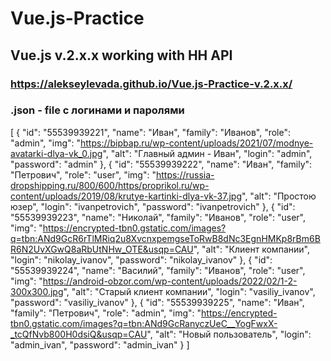 # Vue.js-Practice
## Vue.js v.2.x.x  working with HH API
### https://alekseylevada.github.io/Vue.js-Practice-v.2.x.x/


### .json - file  с логинами и паролями

[
    {
        "id": "55539939221",
        "name": "Иван",
        "family": "Иванов",
        "role": "admin",
        "img": "https://bipbap.ru/wp-content/uploads/2021/07/modnye-avatarki-dlya-vk_0.jpg",
        "alt": "Главный админ - Иван",
        "login": "admin",
        "password": "admin"
    },
    {
        "id": "55539939222",
        "name": "Иван",
        "family": "Петрович",
        "role": "user",
        "img": "https://russia-dropshipping.ru/800/600/https/proprikol.ru/wp-content/uploads/2019/08/krutye-kartinki-dlya-vk-37.jpg",
        "alt": "Простою юзер",
        "login": "ivanpetrovich",
        "password": "ivanpetrovich"
    },
    {
        "id": "55539939223",
        "name": "Николай",
        "family": "Иванов",
        "role": "user",
        "img": "https://encrypted-tbn0.gstatic.com/images?q=tbn:ANd9GcR6rTlMRiq2u8XvcnxpemgseToRwB8dNc3EgnHMKp8rBm6BR6N2UvXGwQ8aRbUtNHw_OTE&usqp=CAU",
        "alt": "Клиент компании",
        "login": "nikolay_ivanov",
        "password": "nikolay_ivanov"
    },
    {
        "id": "55539939224",
        "name": "Василий",
        "family": "Иванов",
        "role": "user",
        "img": "https://android-obzor.com/wp-content/uploads/2022/02/1-2-300x300.jpg",
        "alt": "Старый клиент компании",
        "login": "vasiliy_ivanov",
        "password": "vasiliy_ivanov"
    },
    {
        "id": "55539939225",
        "name": "Иван",
        "family": "Петрович",
        "role": "admin",
        "img": "https://encrypted-tbn0.gstatic.com/images?q=tbn:ANd9GcRanyczUeC__YogFwxX-_tcQfNvb800H0dsiQ&usqp=CAU",
        "alt": "Новый пользователь",
        "login": "admin_ivan",
        "password": "admin_ivan"
    }
]